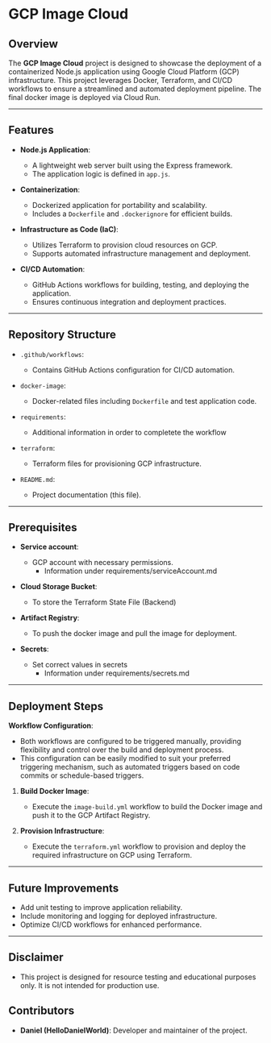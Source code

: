 # GCP Image Cloud

## Overview

The **GCP Image Cloud** project is designed to showcase the deployment of a containerized Node.js application using Google Cloud Platform (GCP) infrastructure. This project leverages Docker, Terraform, and CI/CD workflows to ensure a streamlined and automated deployment pipeline. The final docker image is deployed via Cloud Run.

---

## Features

- **Node.js Application**:
  - A lightweight web server built using the Express framework.
  - The application logic is defined in `app.js`.

- **Containerization**:
  - Dockerized application for portability and scalability.
  - Includes a `Dockerfile` and `.dockerignore` for efficient builds.

- **Infrastructure as Code (IaC)**:
  - Utilizes Terraform to provision cloud resources on GCP.
  - Supports automated infrastructure management and deployment.

- **CI/CD Automation**:
  - GitHub Actions workflows for building, testing, and deploying the application.
  - Ensures continuous integration and deployment practices.

---

## Repository Structure

- `.github/workflows`:
  - Contains GitHub Actions configuration for CI/CD automation.

- `docker-image`:
  - Docker-related files including `Dockerfile` and test application code.

- `requirements`:
  - Additional information in order to completete the workflow

- `terraform`:
  - Terraform files for provisioning GCP infrastructure.

- `README.md`:
  - Project documentation (this file).

---

## Prerequisites

- **Service account**:
  - GCP account with necessary permissions.
    - Information under requirements/serviceAccount.md

- **Cloud Storage Bucket**:
  - To store the Terraform State File (Backend)
  
- **Artifact Registry**:
  - To push the docker image and pull the image for deployment. 
    
- **Secrets**:
  - Set correct values in secrets
    - Information under requirements/secrets.md
   
---

## Deployment Steps

**Workflow Configuration**:
  - Both workflows are configured to be triggered manually, providing flexibility and control over the build and deployment process. 
  - This configuration can be easily modified to suit your preferred triggering mechanism, such as automated triggers based on code commits or schedule-based triggers.

1. **Build Docker Image**:
   - Execute the `image-build.yml` workflow to build the Docker image and push it to the GCP Artifact Registry.

2. **Provision Infrastructure**:
   - Execute the `terraform.yml` workflow to provision and deploy the required infrastructure on GCP using Terraform.


---

## Future Improvements

- Add unit testing to improve application reliability.
- Include monitoring and logging for deployed infrastructure.
- Optimize CI/CD workflows for enhanced performance.

---

## Disclaimer
- This project is designed for resource testing and educational purposes only. It is not intended for production use.

## Contributors

- **Daniel (HelloDanielWorld)**: Developer and maintainer of the project.

